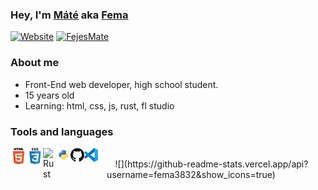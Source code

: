 ### Hey, I'm [Máté][fejesmate] aka [Fema][website]
[![Website](https://img.shields.io/website?label=fema.one&style=for-the-badge&url=https%3A%2F%2Ffema.one)](https://fema.one)
[![FejesMate](https://img.shields.io/website?label=fejesmate.hu&style=for-the-badge&url=https%3A%2F%2Ffejesmate.hu)](https://fejesmate.hu)

### About me
- Front-End web developer, high school student.
- 15 years old
- Learning: html, css, js, rust, fl studio

### Tools and languages
<img align="left" alt="HTML5" width="26px" src="https://raw.githubusercontent.com/github/explore/80688e429a7d4ef2fca1e82350fe8e3517d3494d/topics/html/html.png" />
<img align="left" alt="CSS3" width="26px" src="https://raw.githubusercontent.com/github/explore/80688e429a7d4ef2fca1e82350fe8e3517d3494d/topics/css/css.png" />
<img align="left" alt="Rust" width="22px" src="https://raw.githubusercontent.com/jalbertsr/logo-badge-images/master/img/rsz_rust.png" />
<img align="left" alt="Python" width="22px" src="https://raw.githubusercontent.com/github/explore/master/topics/python/python.png" />
<img align="left" alt="Github" width="22px" src="https://raw.githubusercontent.com/github/explore/master/topics/github/github.png" />
<img align="left" alt="Visual Studio Code" width="22px" src="https://raw.githubusercontent.com/github/explore/master/topics/visual-studio-code/visual-studio-code.png" />

<br>

<center>
  ![](https://github-readme-stats.vercel.app/api?username=fema3832&show_icons=true)
</center>

[website]: https://fema.one
[fejesmate]: https://fejesmate.hu
[youtube]: https://www.youtube.com/channel/UCx-MNCKET13anYIfsYWGOIw
[discord]: https://dsc.bio/fema
[steam]: https://steamcommunity.com/id/2a0
